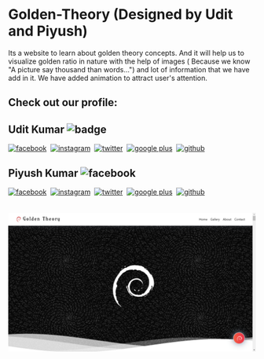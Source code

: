# Golden-Theory (Designed by Udit and Piyush)
Its a website to learn about golden theory concepts. And it will help us to visualize golden ratio in nature with the help of images ( Because we know "A picture say thousand than words...") and lot of information that we have add in it. We have added animation to attract user's attention.


<h2>Check out our profile:</h2>
  <h2>Udit Kumar <img src="https://image.flaticon.com/icons/svg/892/892339.svg" alt="badge" height="20" /></h2>
  <div style="display:flex;"><a href="https://www.facebook.com/login"><img src="https://image.flaticon.com/icons/svg/145/145802.svg" alt="facebook" height="30" /></a>&nbsp;&nbsp;  <a href="https://www.instagram.com/login"><img src="https://image.flaticon.com/icons/svg/145/145805.svg" alt="instagram" height="30" /></a>&nbsp;&nbsp;  <a href="https://www.twitter.com"><img src="https://image.flaticon.com/icons/svg/145/145812.svg" alt="twitter" height="30" /></a>&nbsp;&nbsp;  <a href="https://www.google.com"><img src="https://image.flaticon.com/icons/svg/145/145804.svg" alt="google plus" height="30" /></a>&nbsp;&nbsp;  <a href="https://github.com/uditkumar01?tab=repositories"><img src="https://image.flaticon.com/icons/svg/2111/2111425.svg" alt="github" height="30" /></a></div>
  <h2>Piyush Kumar <img src="https://image.flaticon.com/icons/svg/892/892339.svg" alt="facebook" height="20" /></h2>
  <div style="display:flex;"><a href="https://www.facebook.com/login"><img src="https://image.flaticon.com/icons/svg/145/145802.svg" alt="facebook" height="30" /></a>&nbsp;&nbsp;  <a href="https://www.instagram.com/login"><img src="https://image.flaticon.com/icons/svg/145/145805.svg" alt="instagram" height="30" /></a>&nbsp;&nbsp;  <a href="https://www.twitter.com"><img src="https://image.flaticon.com/icons/svg/145/145812.svg" alt="twitter" height="30" /></a>&nbsp;&nbsp;  <a href="https://www.google.com"><img src="https://image.flaticon.com/icons/svg/145/145804.svg" alt="google plus" height="30" /></a>&nbsp;&nbsp;  <a href="https://github.com/Piyush2961?tab=repositories"><img src="https://image.flaticon.com/icons/svg/2111/2111425.svg" alt="github" height="30" /></a></div>
<br/><br/>
<a href="https://uditkumar11.github.io/Golden-Theory"><img src="assets/img/Screenshot (7).png"></a>
